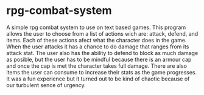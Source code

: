 # rpg-combat-system
A simple rpg combat system to use on text based games. This program allows the user to choose from a list of actions wich are: attack, defend, and items. Each of these actions afect what the character does in the game. When the user attacks it has a chance to do damage that ranges from its attack stat. The user also has the ability to defend to block as much damage as posible, but the user has to be mindful because there is an armour cap and once the cap is met the character takes full damage. There are also items the user can consume to increase their stats as the game progresses. It was a fun experience but it turned out to be  kind of chaotic because of our turbulent sence of urgency.
